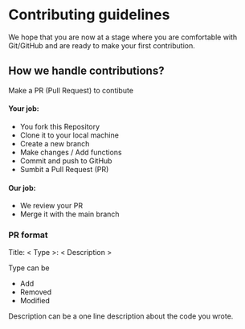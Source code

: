 # Contributing guidelines

We hope that you are now at a stage where you are comfortable with Git/GitHub and are ready to make your first contribution.

## How we handle contributions?

Make a PR (Pull Request) to contibute

#### Your job:

- You fork this Repository
- Clone it to your local machine
- Create a new branch
- Make changes / Add functions
- Commit and push to GitHub
- Sumbit a Pull Request (PR)

#### Our job:

- We review your PR
- Merge it with the main branch

### PR format

Title: < Type >: < Description >

Type can be
- Add
- Removed
- Modified

Description can be a one line description about the code you wrote.